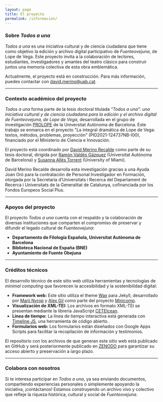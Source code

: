 ```yaml
---
layout: page
title: El proyecto
permalink: /informacion/
---
```


### Sobre *Todos a una*

*Todos a una* es una iniciativa cultural y de ciencia ciudadana que tiene como objetivo la edición y archivo digital participativo de *Fuenteovejuna*, de Lope de Vega. Este proyecto invita a la colaboración de lectores, estudiantes, investigadores y amantes del teatro clásico para construir juntos una memoria colectiva de esta obra emblemática.

Actualmente, el proyecto está en construcción. Para más información, puedes contactar con [david.merino@uab.cat](mailto:david.merino@uab.cat).

---

### Contexto académico del proyecto

*Todos a una* forma parte de la tesis doctoral titulada *"Todos a una": una iniciativa cultural y de ciencia ciudadana para la edición y el archivo digital de Fuenteovejuna, de Lope de Vega*, desarrollada en el grupo de investigación [PROLOPE](https://prolope.uab.cat/) de la Universitat Autònoma de Barcelona. Este trabajo se enmarca en el proyecto "La integral dramática de Lope de Vega: textos, métodos, problemas, proyección" (PID2021-124737NB-I00), financiado por el Ministerio de Ciencia e Innovación.

El proyecto está coordinado por [David Merino Recalde](https://dxvidmr.github.io/) como parte de su tesis doctoral, dirigida por [Ramón Valdés Gázquez](https://prolope.uab.cat/miembros/ramon-valdes/) (Universitat Autònoma de Barcelona) y [Susanna Allés Torrent](https://susannalles.com/) (University of Miami).

David Merino Recalde desarrolla esta investigación gracias a una Ayuda Joan Oró para la contratación de Personal Investigador en Formación, otorgada por la Secretaria d’Universitats i Recerca del Departament de Recerca i Universitats de la Generalitat de Catalunya, cofinanciada por los Fondos Europeos Social Plus.


---

### Apoyos del proyecto

El proyecto *Todos a una* cuenta con el respaldo y la colaboración de diversas instituciones que comparten el compromiso de preservar y difundir el legado cultural de *Fuenteovejuna*:

- **Departamento de Filología Española, Universitat Autònoma de Barcelona**  
- **Biblioteca Nacional de España (BNE)**  
- **Ayuntamiento de Fuente Obejuna**  

---

### Créditos técnicos

El desarrollo técnico de este sitio web utiliza herramientas y tecnologías de *minimal computing* que favorecen la accesibilidad y la sostenibilidad digital:

- **Framework web:** Este sitio utiliza el theme [Wax](https://github.com/minicomp/wax/) para Jekyll, desarrollado por [Marii Nyrop](https://marii.info/) y [Alex Gil](https://github.com/elotroalex) como parte del proyecto [Minicomp](https://github.com/minicomp).
- **Visualización de XML-TEI:** Los archivos en formato XML-TEI se presentan mediante la librería JavaScript [CETEIcean](https://github.com/TEIC/CETEIcean).
- **Línea de tiempo:** La línea de tiempo interactiva está generada con [Timeline JS](https://timeline.knightlab.com/), una herramienta de código abierto.
- **Formularios web:** Los formularios están diseñados con Google Apps Scripts para facilitar la recopilación de información y testimonios.

El repositorio con los archivos de que generan este sitio web está publicado en GitHub y será posteriormente publicado en [ZENODO](https://zenodo.org/) para garantizar su acceso abierto y preservación a largo plazo.

---

### Colabora con nosotros

Si te interesa participar en *Todos a una*, ya sea enviando documentos, compartiendo experiencias personales o simplemente apoyando la iniciativa, ¡contáctanos! Estamos construyendo un archivo vivo y colectivo que refleje la riqueza histórica, cultural y social de *Fuenteovejuna*.


